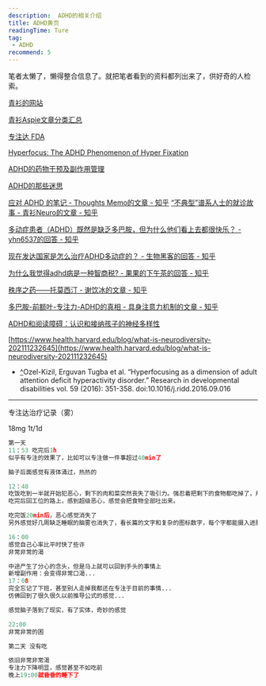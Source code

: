 ```yaml
---
description:  ADHD的相关介绍
title: ADHD黄页
readingTime: Ture
tag:
 - ADHD
recommend: 5
---
```

笔者太懒了，懒得整合信息了。就把笔者看到的资料都列出来了，供好奇的人检索。


[青衫的网站](https://qingshanasd.cn)

[青衫Aspie文章分类汇总](https://mp.weixin.qq.com/s/Lf7FypsdDvTSj3es2629bw)


[专注达 FDA](https://www.accessdata.fda.gov/drugsatfda_docs/label/2023/021121s049lbl.pdf#page=30)

[Hyperfocus: The ADHD Phenomenon of Hyper Fixation](https://www.additudemag.com/understanding-adhd-hyperfocus/?srsltid=AfmBOopwpONJ744V41uS88UhtrKO98ANzoJC698aPGySeVvmPkO81Wr6)

[ADHD的药物干预及副作用管理](https://mp.weixin.qq.com/s/EBGSId18iB8Mh5-AB1DYVw)

[ADHD的那些迷思](https://mp.weixin.qq.com/s/fwXnoIGt6ALqk5C6ah-zgg)

[应对 ADHD 的笔记 - Thoughts Memo的文章 - 知乎](https://zhuanlan.zhihu.com/p/1921171513228362430)
[“不典型”谱系人士的就诊故事 - 青衫Neuro的文章 - 知乎](https://zhuanlan.zhihu.com/p/656223404)

[多动症患者（ADHD）既然是缺乏多巴胺，但为什么他们看上去都很快乐？ - yhn6537的回答 - 知乎](https://www.zhihu.com/question/605840710/answer/3071700938)

[现在发达国家是怎么治疗ADHD多动症的？ - 生物黑客的回答 - 知乎](https://www.zhihu.com/question/494196721/answer/3359961169)

[为什么我觉得adhd病是一种智商税? - 果果的下午茶的回答 - 知乎](https://www.zhihu.com/question/391337293/answer/3005523956)

[秩序之药——托莫西汀 - 谢饮冰的文章 - 知乎](https://zhuanlan.zhihu.com/p/1910462768311668787)

[多巴胺-前额叶-专注力-ADHD的真相 - 具身注意力机制的文章 - 知乎](https://zhuanlan.zhihu.com/p/1915477218278224987)

[ADHD和阅读障碍：认识和接纳孩子的神经多样性](https://brain.bnu.edu.cn/shfw/kpxx/fbf58a1551784b6784b4df4926c4efaa.htm)

[https://www.health.harvard.edu/blog/what-is-neurodiversity-202111232645](https://www.health.harvard.edu/blog/what-is-neurodiversity-202111232645)

- [^](#ref_1_0)Ozel-Kizil, Erguvan Tugba et al. “Hyperfocusing as a dimension of adult attention deficit hyperactivity disorder.” Research in developmental disabilities vol. 59 (2016): 351-358. doi:10.1016/j.ridd.2016.09.016



----------
专注达治疗记录（雾）

18mg 1t/1d

```python
第一天
11：53 吃完后1h
似乎有专注的效果了，比如可以专注做一件事超过40min了

脑子后面感觉有液体涌过，热热的

12：48
吃饭吃到一半就开始犯恶心，剩下的肉和菜突然丧失了吸引力。强忍着把剩下的食物都吃掉了，用汤压着。
吃完后回工位的路上，感到超级恶心，感觉会把食物全部吐出来。

吃完饭20min后，恶心感觉消失了
另外感觉好几周缺乏睡眠的脑雾也消失了，看长篇的文字和复杂的图标数字，每个字都能摄入进脑海里

16：00
感觉自己心率比平时快了些许
非常非常的渴 

中途产生了分心的念头，但是马上就可以回到手头的事情上
新增副作用：会变得非常口渴...
17：08
完全忘记了下班，甚至别人走掉我都还在专注于目前的事情...
仿佛回到了很久很久以前推导公式的感觉...

感觉脑子落到了现实，有了实体，奇妙的感觉

22:00
非常非常的困

第二天 没有吃

依旧非常非常渴
专注力下降明显，感觉甚至不如吃前
晚上19:00就昏昏的睡下了
```

